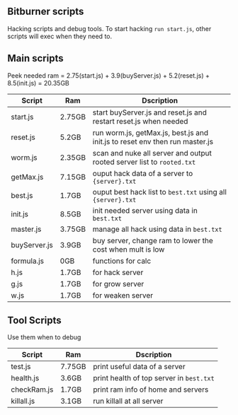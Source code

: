 ## Bitburner scripts

Hacking scripts and debug tools.
To start hacking `run start.js`, other scripts will exec when they need to.

## Main scripts

Peek needed ram = 2.75(start.js) + 3.9(buyServer.js) + 5.2(reset.js) + 8.5(init.js) = 20.35GB

| Script       | Ram    | Dscription                                                                  |
| ------------ | ------ | --------------------------------------------------------------------------- |
| start.js     | 2.75GB | start buyServer.js and reset.js and restart reset.js when needed            |
| reset.js     | 5.2GB  | run worm.js, getMax.js, best.js and init.js to reset env then run master.js |
| worm.js      | 2.35GB | scan and nuke all server and output rooted server list to `rooted.txt`      |
| getMax.js    | 7.15GB | ouput hack data of  a server to `{server}.txt`                              |
| best.js      | 1.7GB  | ouput best hack list to `best.txt` using all `{server}.txt`                 |
| init.js      | 8.5GB  | init needed server using data in `best.txt`                                 |
| master.js    | 3.75GB | manage all hack using data in `best.txt`                                    |
| buyServer.js | 3.9GB  | buy server, change ram to lower the cost when mult is low                   |
| formula.js   | 0GB    | functions for calc                                                          |
| h.js         | 1.7GB  | for hack server                                                             |
| g.js         | 1.7GB  | for grow server                                                             |
| w.js         | 1.7GB  | for weaken server                                                           |

## Tool Scripts

Use them when to debug

| Script      | Ram    | Dscription                               |
| ----------- | ------ | ---------------------------------------- |
| test.js     | 7.75GB | print useful data of a server            |
| health.js   | 3.6GB  | print health of top server in `best.txt` |
| checkRam.js | 1.7GB  | print ram info of home and servers       |
| killall.js  | 3.1GB  | run killall at all server                |

